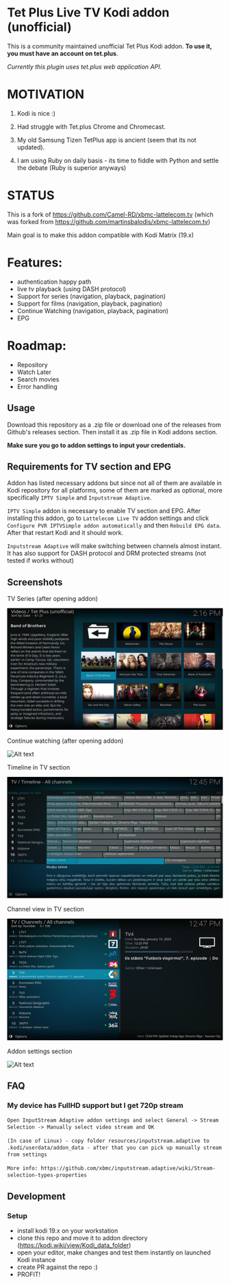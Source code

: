 # Tet Plus Live TV Kodi addon (unofficial)

This is a community maintained unofficial Tet Plus Kodi addon.
**To use it, you must have an account on tet.plus**.

_Currently this plugin uses tet.plus web application API._


# MOTIVATION

1. Kodi is nice :) 

1. Had struggle with Tet.plus Chrome and Chromecast.

1. My old Samsung Tizen TetPlus app is ancient (seem that its not updated).

1. I am using Ruby on daily basis - its time to fiddle with Python and settle the debate (Ruby is superior anyways)

# STATUS

This is a fork of https://github.com/Camel-RD/xbmc-lattelecom.tv (which was forked from https://github.com/martinsbalodis/xbmc-lattelecom.tv)

Main goal is to make this addon compatible with Kodi Matrix (19.x)

# Features:

* authentication happy path
* live tv playback (using DASH protocol)
* Support for series (navigation, playback, pagination)
* Support for films (navigation, playback, pagination)
* Continue Watching (navigation, playback, pagination)
* EPG 

# Roadmap:

* Repository
* Watch Later
* Search movies
* Error handling


## Usage

Download this repository as a .zip file or download one of the releases from Github's releases section.
Then install it as .zip file in Kodi addons section.

__Make sure you go to addon settings to input your credentials.__

## Requirements for TV section and EPG

Addon has listed necessary addons but since not all of them are available in Kodi repository for all platforms, 
some of them are  marked as optional, more specifically `IPTV Simple` and `Inputstream Adaptive`.

`IPTV Simple` addon is necessary to enable TV section and EPG. After installing this addon, go to `Lattelecom Live TV` 
addon settings and click `Configure PVR IPTVSimple addon automatically` and then `Rebuild EPG data`. After that 
restart Kodi and it should work.

`Inputstream Adaptive` will make switching between channels almost instant. It has also support for DASH protocol and DRM protected streams (not tested if works without) 

## Screenshots

TV Series (after opening addon)

![Alt text](resources/screenshot-1.png "TV series in addon")

Continue watching (after opening addon)

![Alt text](screenshots/screenshot-4.png "Continue watching from addon") 

Timeline in TV section

![Alt text](resources/screenshot-2.png "TV timeline in Kodi")

Channel view in TV section

![Alt text](resources/screenshot-3.png "Channels in TV section of Kodi")

Addon settings section

![Alt text](screenshots/settings.png?raw=true "Addon settings in Kodi") 


## FAQ

### My device has FullHD support but I get 720p stream

```
Open InputStream Adaptive addon settings and select General -> Stream Selection -> Manually select video stream and OK

(In case of Linux) - copy folder resources/inputstream.adaptive to .kodi/userdata/addon_data - after that you can pick up manually stream from settings

More info: https://github.com/xbmc/inputstream.adaptive/wiki/Stream-selection-types-properties
```
## Development

### Setup

* install kodi 19.x on your workstation
* clone this repo and move it to addon directory (https://kodi.wiki/view/Kodi_data_folder)
* open your editor, make changes and test them instantly on launched Kodi instance
* create PR against the repo :)
* PROFIT!


